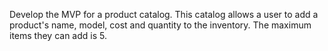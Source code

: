 Develop the MVP for a product catalog. 
This catalog allows a user to add a product's name, model, cost and quantity to the inventory. The maximum items they can add is 5.